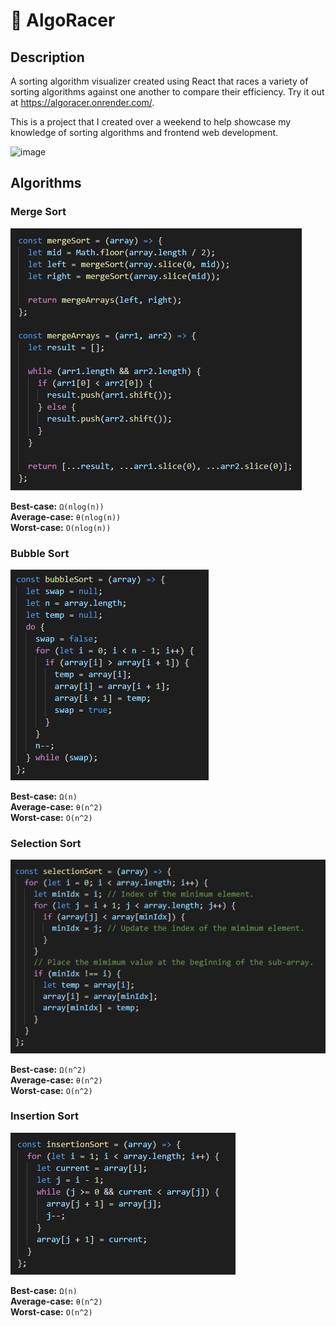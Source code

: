 # 🏁 AlgoRacer

## Description

A sorting algorithm visualizer created using React that races a variety of sorting algorithms against one another to compare their efficiency. Try it out at https://algoracer.onrender.com/.

This is a project that I created over a weekend to help showcase my knowledge of sorting algorithms and frontend web development.

![image](https://user-images.githubusercontent.com/53918631/132463283-f9732106-f048-432c-84ad-55c2e9fd1beb.png)

## Algorithms

### Merge Sort

![](mergeSort.png)

**Best-case:** `Ω(nlog(n))`  
**Average-case:** `θ(nlog(n))`  
**Worst-case:** `O(nlog(n))`

### Bubble Sort

![](bubbleSort.png)

**Best-case:** `Ω(n)`  
**Average-case:** `θ(n^2)`  
**Worst-case:** `O(n^2)`

### Selection Sort

![](selectionSort.png)

**Best-case:** `Ω(n^2)`  
**Average-case:** `θ(n^2)`  
**Worst-case:** `O(n^2)`

### Insertion Sort

![](insertionSort.png)

**Best-case:** `Ω(n)`  
**Average-case:** `θ(n^2)`  
**Worst-case:** `O(n^2)`
